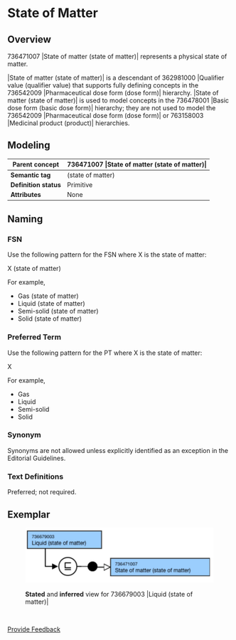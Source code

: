 # State of Matter

## Overview

736471007 |State of matter (state of matter)| represents a physical state of matter.

|State of matter (state of matter)| is a descendant of 362981000 |Qualifier value (qualifier value) that supports fully defining concepts in the 736542009 |Pharmaceutical dose form (dose form)| hierarchy. |State of matter (state of matter)| is used to model concepts in the 736478001 |Basic dose form (basic dose form)| hierarchy; they are not used to model the 736542009 |Pharmaceutical dose form (dose form)| or 763158003 |Medicinal product (product)| hierarchies.

## Modeling

| **Parent concept**    | 736471007 \|State of matter (state of matter)\| |
| --------------------- | ----------------------------------------------- |
| **Semantic tag**      | (state of matter)                               |
| **Definition status** | Primitive                                       |
| **Attributes**        | None                                            |

## Naming

### FSN

Use the following pattern for the FSN where X is the state of matter:

X (state of matter)

For example,

* Gas (state of matter)
* Liquid (state of matter)
* Semi-solid (state of matter)
* Solid (state of matter)

### Preferred Term

Use the following pattern for the PT where X is the state of matter:

X

For example,

* Gas
* Liquid
* Semi-solid
* Solid

### Synonym

Synonyms are not allowed unless explicitly identified as an exception in the Editorial Guidelines.

### Text Definitions

Preferred; not required.

## Exemplar

<figure><img src="../../../../../../../.gitbook/assets/image (99).png" alt=""><figcaption><p><strong>Stated</strong> and <strong>inferred</strong> view for 736679003 |Liquid (state of matter)|</p></figcaption></figure>

<figure><img src="../../../../../../../authoring/pharmaceutical-and-biologic-product/images/174691147.png" alt=""><figcaption></figcaption></figure>

<a href="https://docs.google.com/forms/d/e/1FAIpQLScTmbZIf0UEQwYDkY27EEWBkaiYkHSbR0_9DmFrMLXoQLyL7Q/viewform?usp=pp_url&#x26;entry.1767247133=SCT+Editorial+Guide&#x26;entry.670899847=State%20of%20Matter" class="button primary">Provide Feedback</a>
